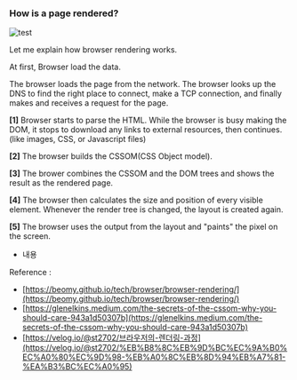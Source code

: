 ### How is a page rendered?

![test](https://s3.us-west-2.amazonaws.com/secure.notion-static.com/ad56ebff-0d17-4d19-8371-647311352d79/_2020-09-26__4.48.38.png?X-Amz-Algorithm=AWS4-HMAC-SHA256&X-Amz-Credential=AKIAT73L2G45O3KS52Y5%2F20210411%2Fus-west-2%2Fs3%2Faws4_request&X-Amz-Date=20210411T030314Z&X-Amz-Expires=86400&X-Amz-Signature=5389ccd257dae5800d430f75e098e8f412164a51d01a3b7f1199e86275499afc&X-Amz-SignedHeaders=host&response-content-disposition=filename%20%3D%22_2020-09-26__4.48.38.png%22)


Let me explain how browser rendering works. 

At first, Browser load the data.

The browser loads the page from the network. 
The browser looks up the DNS to find the right place to connect, make a TCP connection, and finally makes and receives a request for the page.

 

**[1]** Browser starts to parse the HTML. While the browser is busy making the DOM, it stops to download any links to external resources, then continues. (like images, CSS, or Javascript files)

**[2]** The browser builds the CSSOM(CSS Object model).

**[3]** The brower combines the CSSOM and the DOM trees and shows the result as the rendered page.

**[4]** The browser then calculates the size and position of every visible element.
 Whenever the render tree is changed, the layout is created again.

**[5]** The browser uses the output from the layout and "paints" the pixel on the screen.

- 내용

Reference :

- [https://beomy.github.io/tech/browser/browser-rendering/](https://beomy.github.io/tech/browser/browser-rendering/)
- [https://glenelkins.medium.com/the-secrets-of-the-cssom-why-you-should-care-943a1d50307b](https://glenelkins.medium.com/the-secrets-of-the-cssom-why-you-should-care-943a1d50307b)
- [https://velog.io/@st2702/브라우저의-렌더링-과정](https://velog.io/@st2702/%EB%B8%8C%EB%9D%BC%EC%9A%B0%EC%A0%80%EC%9D%98-%EB%A0%8C%EB%8D%94%EB%A7%81-%EA%B3%BC%EC%A0%95)
